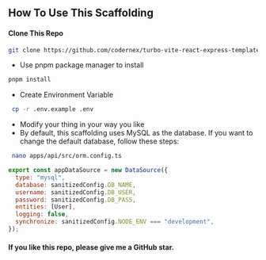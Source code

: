 <!--
  Title: Turbo Vite React Express Template
  Description: If you are a developer, maybe you are doing the same thing every day. Now, you don't have to create this boilerplate code every day; you can use this repo and save your time.

Keywords: React, Typescipt, Express, Turborepo,Mono Repo, PNPM, Template, Boilerplate, Scaffolding
  Author: codernex
  -->

## How To Use This Scaffolding

#### Clone This Repo

```bash
git clone https://github.com/codernex/turbo-vite-react-express-template.git

```

- Use pnpm package manager to install

```bash
pnpm install
```

- Create Environment Variable

```bash
 cp -r .env.example .env
```

- Modify your thing in your way you like
- By default, this scaffolding uses MySQL as the database. If you want to change the default database, follow these steps:

```bash
 nano apps/api/src/orm.config.ts
```

```js
export const appDataSource = new DataSource({
  type: "mysql",
  database: sanitizedConfig.DB_NAME,
  username: sanitizedConfig.DB_USER,
  password: sanitizedConfig.DB_PASS,
  entities: [User],
  logging: false,
  synchronize: sanitizedConfig.NODE_ENV === "development",
});
```

#### If you like this repo, please give me a GitHub star.
